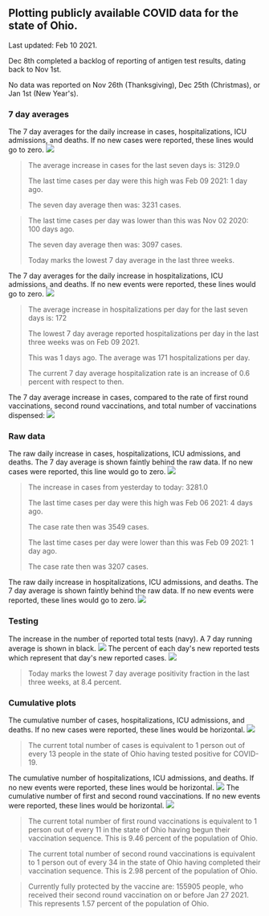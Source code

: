 ## Plotting publicly available COVID data for the state of Ohio. 

Last updated: Feb 10 2021. 

Dec 8th completed a backlog of reporting of antigen test results, dating back to Nov 1st.

No data was reported on Nov 26th (Thanksgiving), Dec 25th (Christmas), or Jan 1st (New Year's).
### 7 day averages
The 7 day averages for the daily increase in cases, hospitalizations, ICU admissions, and deaths. If no new cases were reported, these lines would go to zero.
![](7dayaverage_cases.png)

>The average increase in cases for the last seven days is: 3129.0
>
>The last time cases per day were this high was Feb 09 2021: 1 day ago.
>
>The seven day average then was: 3231 cases.

>
>The last time cases per day was lower than this was Nov 02 2020: 100 days ago.
>
>The seven day average then was: 3097 cases.
>
>Today marks the lowest 7 day average in the last three weeks.

The 7 day averages for the daily increase in hospitalizations, ICU admissions, and deaths. If no new events were reported, these lines would go to zero.
![](7dayaverage_hospital.png)

>The average increase in hospitalizations per day for the last seven days is: 172
>
>The lowest 7 day average reported hospitalizations per day in the last three weeks was on Feb 09 2021.
>
>This was 1 days ago. The average was 171 hospitalizations per day.
>
>The current 7 day average hospitalization rate is an increase of 0.6 percent with respect to then.

The 7 day average increase in cases, compared to the rate of first round vaccinations, second round vaccinations, and total number of vaccinations dispensed:
![](DailyVaccinationsCases.png)

### Raw data
The raw daily increase in cases, hospitalizations, ICU admissions, and deaths. The 7 day average is shown faintly behind the raw data. If no new cases were reported, this line would go to zero.
![](DailyCases.png)

>The increase in cases from yesterday to today: 3281.0 
>
>The last time cases per day were this high was Feb 06 2021: 4 days ago. 
>
>The case rate then was 3549 cases.
>
>The last time cases per day were lower than this was Feb 09 2021: 1 day ago. 
>
>The case rate then was 3207 cases.

The raw daily increase in hospitalizations, ICU admissions, and deaths. The 7 day average is shown faintly behind the raw data. If no new events were reported, these lines would go to zero.
![](DailyHospitalizations.png)

### Testing

The increase in the number of reported total tests (navy). A 7 day running average is shown in black.
![](DailyTests.png)
The percent of each day's new reported tests which represent that day's new reported cases.
![](percentpositive_tests.png)

>Today marks the lowest 7 day average positivity fraction in the last three weeks, at 8.4 percent.

### Cumulative plots
The cumulative number of cases, hospitalizations, ICU admissions, and deaths. If no new cases were reported, these lines would be horizontal.
![](Cases.png)

>The current total number of cases is equivalent to 1 person out of every 13 people in the state of Ohio having tested positive for COVID-19.

The cumulative number of hospitalizations, ICU admissions, and deaths. If no new events were reported, these lines would be horizontal.
![](Hospitalizations.png)
The cumulative number of first and second round vaccinations. If no new events were reported, these lines would be horizontal.
![](Vaccinations.png)

>The current total number of first round vaccinations is equivalent to 1 person out of every 11 in the state of Ohio having begun their vaccination sequence.
>This is 9.46 percent of the population of Ohio.

>The current total number of second round vaccinations is equivalent to 1 person out of every 34 in the state of Ohio having completed their vaccination sequence.
>This is 2.98 percent of the population of Ohio.

>Currently fully protected by the vaccine are: 155905 people, who received their second round vaccination on or before Jan 27 2021.
>This represents 1.57 percent of the population of Ohio.

